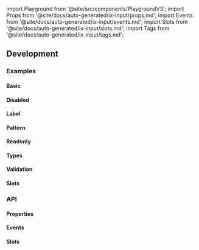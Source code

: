 import Playground from '@site/src/components/PlaygroundV3';
import Props from '@site/docs/auto-generated/ix-input/props.md';
import Events from '@site/docs/auto-generated/ix-input/events.md';
import Slots from '@site/docs/auto-generated/ix-input/slots.md';
import Tags from '@site/docs/auto-generated/ix-input/tags.md';

## Development

### Examples

#### Basic

<Playground name="input"></Playground>

#### Disabled

<Playground name="input-disabled"></Playground>

#### Label

<Playground name="input-label"></Playground>

#### Pattern

<Playground name="input-pattern"></Playground>

#### Readonly

<Playground name="input-readonly"></Playground>

#### Types

<Playground name="input-types" height="24rem"></Playground>

#### Validation

<Playground name="input-validation" height="27rem"></Playground>

#### Slots

<Playground name="input-with-slots"></Playground>

### API

#### Properties

<Props />

#### Events

<Events />

#### Slots

<Slots />
